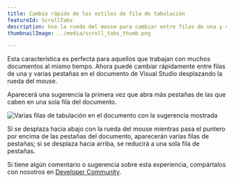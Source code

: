 ```yaml
---
title: Cambio rápido de los estilos de fila de tabulación
featureId: ScrollTabs
description: Use la rueda del mouse para cambiar entre filas de una y varias pestañas en el área del documento.
thumbnailImage: ../media/scroll_tabs_thumb.png

---
```


Esta característica es perfecta para aquellos que trabajan con muchos documentos al mismo tiempo. Ahora puede cambiar rápidamente entre filas de una y varias pestañas en el documento de Visual Studio desplazando la rueda del mouse.

Aparecerá una sugerencia la primera vez que abra más pestañas de las que caben en una sola fila del documento.

![Varias filas de tabulación en el documento con la sugerencia mostrada](../media/scroll_tabs.png "Varias filas de tabulación en el documento con la sugerencia mostrada")

Si se desplaza hacia abajo con la rueda del mouse mientras pasa el puntero por encima de las pestañas del documento, aparecerán varias filas de pestañas; si se desplaza hacia arriba, se reducirá a una sola fila de pestañas. 

Si tiene algún comentario o sugerencia sobre esta experiencia, compártalos con nosotros en [Developer Community](https://developercommunity.visualstudio.com/t/scrollable-open-file-tabs-with-mouse-wheel/353560).

